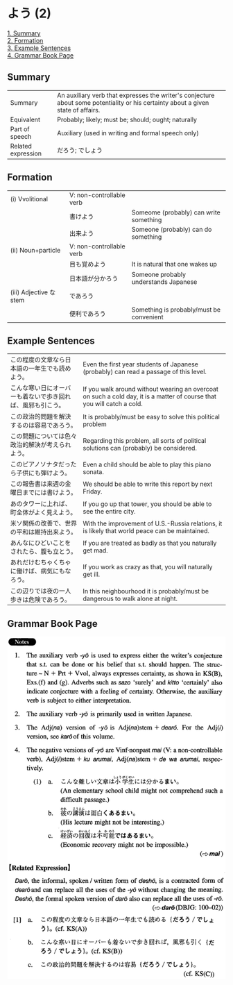 # よう (2)

[1. Summary](#summary)<br>
[2. Formation](#formation)<br>
[3. Example Sentences](#example-sentences)<br>
[4. Grammar Book Page](#grammar-book-page)<br>


## Summary

<table><tr>   <td>Summary</td>   <td>An auxiliary verb that expresses the writer's conjecture about some potentiality or his certainty about a given state of affairs.</td></tr><tr>   <td>Equivalent</td>   <td>Probably; likely; must be; should; ought; naturally</td></tr><tr>   <td>Part of speech</td>   <td>Auxiliary (used in writing and formal speech only)</td></tr><tr>   <td>Related expression</td>   <td>だろう; でしょう</td></tr></table>

## Formation

<table class="table"><tbody><tr class="tr head"><td class="td"><span class="numbers">(i)</span> <span class="bold">Vvolitional</span></td><td class="td"><span>V: non-controllable verb</span><span class="concept"></span></td><td class="td"></td></tr><tr class="tr"><td class="td"></td><td class="td"><span>書け</span><span class="concept">よう</span></td><td class="td"><span>Someome (probably) can write something</span></td></tr><tr class="tr"><td class="td"></td><td class="td"><span>出来</span><span class="concept">よう</span></td><td class="td"><span>Someone (probably) can do something</span></td></tr><tr class="tr head"><td class="td"><span class="numbers">(ii)</span> <span class="bold">Noun+particle</span></td><td class="td"><span>V: non-controllable verb</span><span class="concept"></span></td><td class="td"></td></tr><tr class="tr"><td class="td"></td><td class="td"><span>目も覚め</span><span class="concept">よう</span></td><td class="td"><span>It is natural that one wakes up</span></td></tr><tr class="tr"><td class="td"></td><td class="td"><span>日本語が分か</span><span class="concept">ろう</span></td><td class="td"><span>Someone probably understands Japanese</span></td></tr><tr class="tr head"><td class="td"><span class="numbers">(iii)</span> <span class="bold">Adjective な stem</span></td><td class="td"><span class="concept">であろう</span></td><td class="td"></td></tr><tr class="tr"><td class="td"></td><td class="td"><span>便利</span><span class="concept">であろう</span></td><td class="td"><span>Something is probably/must be convenient</span></td></tr></tbody></table>

## Example Sentences

<table><tr>   <td>この程度の文章なら日本語の一年生でも読めよう。</td>   <td>Even the first year students of Japanese (probably) can read a passage of this level.</td></tr><tr>   <td>こんな寒い日にオーバーも着ないで歩き回れば、風邪も引こう。</td>   <td>If you walk around without wearing an overcoat on such a cold day, it is a matter of course that you will catch a cold.</td></tr><tr>   <td>この政治的問題を解決するのは容易であろう。</td>   <td>It is probably/must be easy to solve this political problem</td></tr><tr>   <td>この問題については色々政治的解決が考えられよう。</td>   <td>Regarding this problem, all sorts of political solutions can (probably) be considered.</td></tr><tr>   <td>このピアノソナタだったら子供にも弾けよう。</td>   <td>Even a child should be able to play this piano sonata.</td></tr><tr>   <td>この報告書は来週の金曜日までには書けよう。</td>   <td>We should be able to write this report by next Friday.</td></tr><tr>   <td>あのタワーに上れば、町全体がよく見えよう。</td>   <td>If you go up that tower, you should be able to see the entire city.</td></tr><tr>   <td>米ソ関係の改善で、世界の平和は維持出来よう。</td>   <td>With the improvement of U.S.-Russia relations, it is likely that world peace can be maintained.</td></tr><tr>   <td>あんなにひどいことをされたら、腹も立とう。</td>   <td>If you are treated as badly as that you naturally get mad.</td></tr><tr>   <td>あれだけむちゃくちゃに働けば、病気にもなろう。</td>   <td>If you work as crazy as that, you will naturally get ill.</td></tr><tr>   <td>この辺りでは夜の一人歩きは危険であろう。</td>   <td>In this neighbourhood it is probably/must be dangerous to walk alone at night.</td></tr></table>

## Grammar Book Page

![](../img/Intermediateよう2.png)

